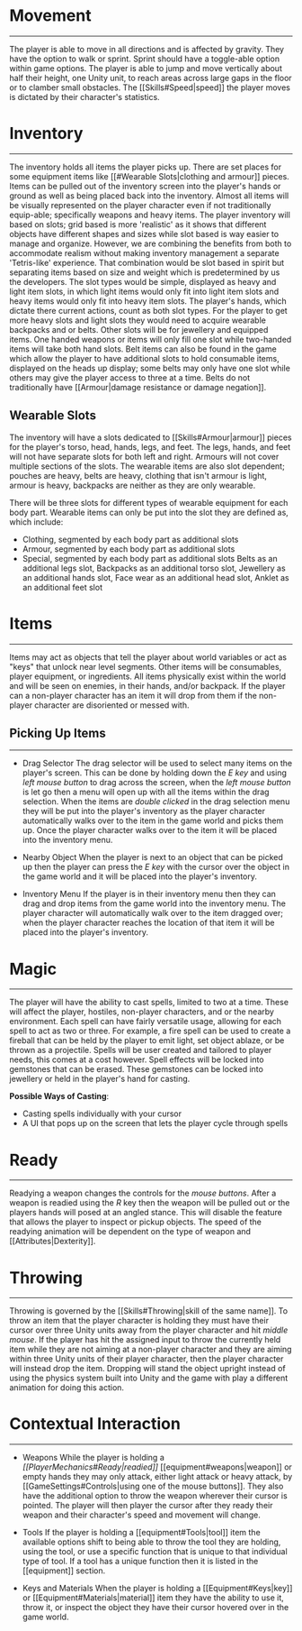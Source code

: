 # Movement
---
The player is able to move in all directions and is affected by gravity. They have the option to walk or sprint. Sprint should have a toggle-able option within game options. The player is able to jump and move vertically about half their height, one Unity unit, to reach areas across large gaps in the floor or to clamber small obstacles. The [[Skills#Speed|speed]] the player moves is dictated by their character's statistics.

# Inventory
---
The inventory holds all items the player picks up. There are set places for some equipment items like [[#Wearable Slots|clothing and armour]] pieces. Items can be pulled out of the inventory screen into the player's hands or ground as well as being placed back into the inventory. Almost all items will be visually represented on the player character even if not traditionally equip-able; specifically weapons and heavy items. The player inventory will based on slots; grid based is more 'realistic' as it shows that different objects have different shapes and sizes while slot based is way easier to manage and organize. However, we are combining the benefits from both to accommodate realism without making inventory management a separate 'Tetris-like' experience. That combination would be slot based in spirit but separating items based on size and weight which is predetermined by us the developers. The slot types would be simple, displayed as heavy and light item slots, in which light items would only fit into light item slots and heavy items would only fit into heavy item slots. The player's hands, which dictate there current actions, count as both slot types. For the player to get more heavy slots and light slots they would need to acquire wearable backpacks and or belts. Other slots will be for jewellery and equipped items. One handed weapons or items will only fill one slot while two-handed items will take both hand slots. Belt items can also be found in the game which allow the player to have additional slots to hold consumable items, displayed on the heads up display; some belts may only have one slot while others may give the player access to three at a time. Belts do not traditionally have [[Armour|damage resistance or damage negation]].

## Wearable Slots
The inventory will have a slots dedicated to [[Skills#Armour|armour]] pieces for the player's torso, head, hands, legs, and feet. The legs, hands, and feet will not have separate slots for both left and right. Armours will not cover multiple sections of the slots. The wearable items are also slot dependent; pouches are heavy, belts are heavy, clothing that isn't armour is light, armour is heavy, backpacks are neither as they are only wearable.

There will be three slots for different types of wearable equipment for each body part. Wearable items can only be put into the slot they are defined as, which include:
- Clothing, segmented by each body part as additional slots
- Armour, segmented by each body part as additional slots
- Special, segmented by each body part as additional slots
	Belts as an additional legs slot, Backpacks as an additional torso slot, Jewellery as an additional hands slot, Face wear as an additional head slot, Anklet as an additional feet slot

# Items
---
Items may act as objects that tell the player about world variables or act as "keys" that unlock near level segments. Other items will be consumables, player equipment, or ingredients. All items physically exist within the world and will be seen on enemies, in their hands, and/or backpack. If the player can a non-player character has an item it will drop from them if the non-player character are disoriented or messed with.

## Picking Up Items
---
- Drag Selector
	The drag selector will be used to select many items on the player's screen. This can be done by holding down the *E key* and using *left mouse button* to drag across the screen, when the *left mouse button* is let go then a menu will open up with all the items within the drag selection. When the items are *double clicked* in the drag selection menu they will be put into the player's inventory as the player character automatically walks over to the item in the game world and picks them up. Once the player character walks over to the item it will be placed into the inventory menu.

- Nearby Object
	When the player is next to an object that can be picked up then the player can press the *E key* with the cursor over the object in the game world and it will be placed into the player's inventory.

- Inventory Menu
	If the player is in their inventory menu then they can drag and drop items from the game world into the inventory menu. The player character will automatically walk over to the item dragged over; when the player character reaches the location of that item it will be placed into the player's inventory.

# Magic
---
The player will have the ability to cast spells, limited to two at a time. These will affect the player, hostiles, non-player characters, and or the nearby environment. Each spell can have fairly versatile usage, allowing for each spell to act as two or three. For example, a fire spell can be used to create a fireball that can be held by the player to emit light, set object ablaze, or be thrown as a projectile. Spells will be user created and tailored to player needs, this comes at a cost however. Spell effects will be locked into gemstones that can be erased. These gemstones can be locked into jewellery or held in the player's hand for casting. 

**Possible Ways of Casting**:
- Casting spells individually with your cursor
- A UI that pops up on the screen that lets the player cycle through spells

# Ready
---
Readying a weapon changes the controls for the *mouse buttons*. After a weapon is readied using the *R* key then the weapon will be pulled out or the players hands will posed at an angled stance. This will disable the feature that allows the player to inspect or pickup objects.
	The speed of the readying animation will be dependent on the type of weapon and [[Attributes|Dexterity]].

# Throwing
---
Throwing is governed by the [[Skills#Throwing|skill of the same name]]. To throw an item that the player character is holding they must have their cursor over three Unity units away from the player character and hit *middle mouse*. If the player has hit the assigned input to throw the currently held item while they are not aiming at a non-player character and they are aiming within three Unity units of their player character, then the player character will instead drop the item. Dropping will stand the object upright instead of using the physics system built into Unity and the game with play a different animation for doing this action.
# Contextual Interaction
---
- Weapons
	While the player is holding a *[[PlayerMechanics#Ready|readied]]* [[equipment#weapons|weapon]] or empty hands they may only attack, either light attack or heavy attack, by [[GameSettings#Controls|using one of the mouse buttons]]. They also have the additional option to throw the weapon wherever their cursor is pointed. The player will then player the cursor after they ready their weapon and their character's speed and movement will change.

- Tools
	If the player is holding a [[equipment#Tools|tool]] item the available options shift to being able to throw the tool they are holding, using the tool, or use a specific function that is unique to that individual type of tool. If a tool has a unique function then it is listed in the [[equipment]] section.

- Keys and Materials
	When the player is holding a [[Equipment#Keys|key]] or [[Equipment#Materials|material]] item they have the ability to use it, throw it, or inspect the object they have their cursor hovered over in the game world.